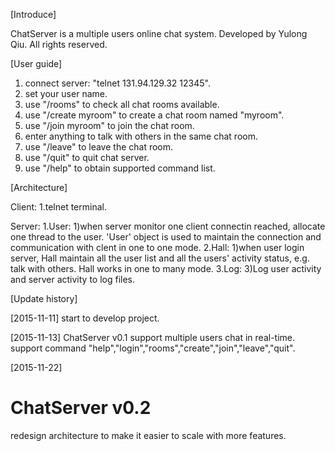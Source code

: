 [Introduce]

ChatServer is a multiple users online chat system.
Developed by Yulong Qiu.
All rights reserved.

[User guide]

1. connect server: "telnet 131.94.129.32 12345".
2. set your user name.
3. use "/rooms" to check all chat rooms available.
4. use "/create myroom" to create a chat room named "myroom".
5. use "/join myroom" to join the chat room.
6. enter anything to talk with others in the same chat room.
7. use "/leave" to leave the chat room.
8. use "/quit" to quit chat server.
9. use "/help" to obtain supported command list.

[Architecture]

Client:
1.telnet terminal.

Server:
1.User:
  1)when server monitor one client connectin reached, allocate one thread to the user. 'User' object is used to maintain the connection and communication with clent in one to one mode.
2.Hall:
  1)when user login server, Hall maintain all the user list and all the users' activity status, e.g. talk with others. Hall works in one to many mode.
3.Log:
  3)Log user activity and server activity to log files.

[Update history]

[2015-11-11]
start to develop project.

[2015-11-13]
ChatServer v0.1
support multiple users chat in real-time.
support command "help","login","rooms","create","join","leave","quit".

[2015-11-22]
# ChatServer v0.2
redesign architecture to make it easier to scale with more features.
